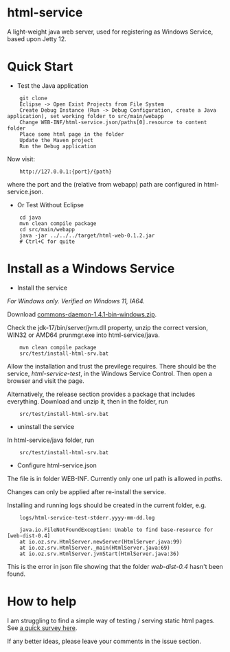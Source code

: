 # html-service

A light-weight java web server, used for registering as Windows Service, based upon Jetty 12.

# Quick Start

* Test the Java application

```
    git clone
    Eclipse -> Open Exist Projects from File System
    Create Debug Instance (Run -> Debug Configuration, create a Java application), set working folder to src/main/webapp
    Change WEB-INF/html-service.json/paths[0].resource to content folder
    Place some html page in the folder
    Update the Maven project
    Run the Debug application
```

Now visit:

```
    http://127.0.0.1:{port}/{path}
````

where the port and the (relative from webapp) path are configured in html-service.json. 

* Or Test Without Eclipse

```
    cd java
    mvn clean compile package
    cd src/main/webapp
    java -jar ../../../target/html-web-0.1.2.jar
    # Ctrl+C for quite
```

# Install as a Windows Service

* Install the service

*For Windows only. Verified on Windows 11, IA64.*

Download [commons-daemon-1.4.1-bin-windows.zip](https://downloads.apache.org/commons/daemon/binaries/windows/commons-daemon-1.4.1-bin-windows.zip).

Check the jdk-17/bin/server/jvm.dll property, unzip the correct version, WIN32 or AMD64
prunmgr.exe into html-service/java.

```
    mvn clean compile package
    src/test/install-html-srv.bat
```

Allow the installation and trust the previlege requires. There should be the
service, *html-service-test*, in the Windows Service Control. Then open a browser
and visit the page.

Alternatively, the release section provides a package that includes everything.
Download and unzip it, then in the folder, run

```
    src/test/install-html-srv.bat
```


* uninstall the service

In html-service/java folder, run

```
    src/test/install-html-srv.bat
```

* Configure html-service.json

The file is in folder WEB-INF. Currently only one url path is allowed in *paths*.

Changes can only be applied after re-install the service.

Installing and running logs should be created in the current folder, e.g.

```
    logs/html-service-test-stderr.yyyy-mm-dd.log

    java.io.FileNotFoundException: Unable to find base-resource for [web-dist-0.4]
	at io.oz.srv.HtmlServer.newServer(HtmlServer.java:99)
	at io.oz.srv.HtmlServer._main(HtmlServer.java:69)
	at io.oz.srv.HtmlServer.jvmStart(HtmlServer.java:36)
```

This is the error in json file showing that the folder *web-dist-0.4* hasn't been found.

# How to help

I am struggling to find a simple way of testing / serving static html pages.
See [a quick survey here](https://odys-z.github.io/notes/topics/winsrv.html).

If any better ideas, please leave your comments in the issue section. 
